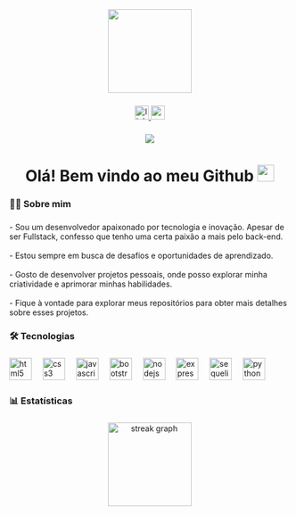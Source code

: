 <div align="center">
  <img height="150" src="https://media1.giphy.com/media/v1.Y2lkPTc5MGI3NjExODIzMDFnMnhoNjVqbXp2bmhoYWk0dndhZmN3aDk5aG1lc2ZqdG0xeiZlcD12MV9pbnRlcm5hbF9naWZfYnlfaWQmY3Q9cw/5eLDrEaRGHegx2FeF2/giphy.gif"  />
</div>

###

<div align="center">
  <a href="https://www.linkedin.com/in/romilson-ribeiro/" target="_blank">
    <img src="https://img.shields.io/static/v1?message=LinkedIn&logo=linkedin&label=&color=0077B5&logoColor=white&labelColor=&style=for-the-badge" height="25" alt="linkedin logo"  />
  </a>
  <a href="mailto:romilson.2r@gmail.com" target="_blank">
    <img src="https://img.shields.io/static/v1?message=Gmail&logo=gmail&label=&color=D14836&logoColor=white&labelColor=&style=for-the-badge" height="25" alt="gmail logo"  />
  </a>
</div>

###

<div align="center">
  <img src="https://visitor-badge.laobi.icu/badge?page_id=ribeiro-dev.ribeiro-dev&"  />
</div>

###

<h1 align="center">Olá! Bem vindo ao meu Github <img src="https://raw.githubusercontent.com/iampavangandhi/iampavangandhi/master/gifs/Hi.gif" width="30px"></h1>

###

<h3 align="left">👩‍💻  Sobre mim</h3>

###

<p align="left">- Sou um desenvolvedor apaixonado por tecnologia e inovação. Apesar de ser Fullstack, confesso que tenho uma certa paixão a mais pelo back-end.<br><br> - Estou sempre em busca de desafios e oportunidades de aprendizado.<br><br>- Gosto de desenvolver projetos pessoais, onde posso explorar minha criatividade e aprimorar minhas habilidades.<br><br>- Fique à vontade para explorar meus repositórios para obter mais detalhes sobre esses projetos.</p>

###

<h3 align="left">🛠 Tecnologias</h3>

###

<div align="left">
  <img src="https://cdn.jsdelivr.net/gh/devicons/devicon/icons/html5/html5-original.svg" height="40" alt="html5 logo"  />
  <img width="12" />
  <img src="https://cdn.jsdelivr.net/gh/devicons/devicon/icons/css3/css3-original.svg" height="40" alt="css3 logo"  />
  <img width="12" />
  <img src="https://cdn.jsdelivr.net/gh/devicons/devicon/icons/javascript/javascript-original.svg" height="40" alt="javascript logo"  />
  <img width="12" />
  <img src="https://cdn.jsdelivr.net/gh/devicons/devicon/icons/bootstrap/bootstrap-original.svg" height="40" alt="bootstrap logo"  />
  <img width="12" />
  <img src="https://cdn.jsdelivr.net/gh/devicons/devicon/icons/nodejs/nodejs-original.svg" height="40" alt="nodejs logo"  />
  <img width="12" />
  <img src="https://skillicons.dev/icons?i=express" height="40" alt="express logo"  />
  <img width="12" />
  <img src="https://cdn.jsdelivr.net/gh/devicons/devicon/icons/sequelize/sequelize-original.svg" height="40" alt="sequelize logo"  />
  <img width="12" />
  <img src="https://cdn.jsdelivr.net/gh/devicons/devicon/icons/python/python-original.svg" height="40" alt="python logo"  />
</div>

###

<h3 align="left">📊   Estatísticas</h3>

###

<div align="center">
  <img src="https://streak-stats.demolab.com?user=ribeiro-dev&locale=pt-br&mode=weekly&theme=tokyonight&hide_border=false&border_radius=5&order=3" height="150" alt="streak graph"  />
</div>

###
